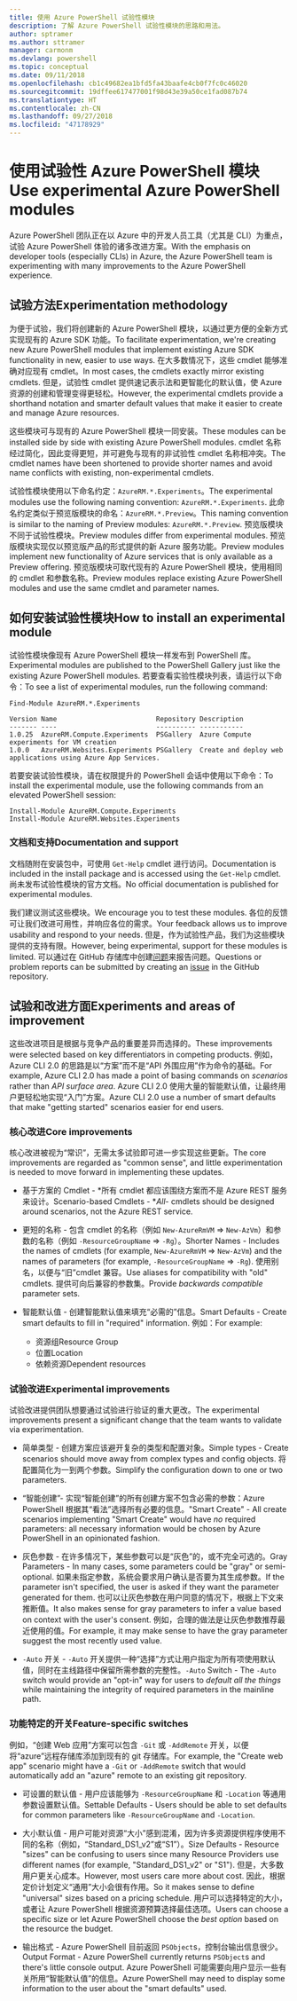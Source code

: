 ```yaml
---
title: 使用 Azure PowerShell 试验性模块
description: 了解 Azure PowerShell 试验性模块的思路和用法。
author: sptramer
ms.author: sttramer
manager: carmonm
ms.devlang: powershell
ms.topic: conceptual
ms.date: 09/11/2018
ms.openlocfilehash: cb1c49682ea1bfd5fa43baafe4cb0f7fc0c46020
ms.sourcegitcommit: 19dffee617477001f98d43e39a50ce1fad087b74
ms.translationtype: HT
ms.contentlocale: zh-CN
ms.lasthandoff: 09/27/2018
ms.locfileid: "47178929"
---
```

# <a name="use-experimental-azure-powershell-modules"></a><span data-ttu-id="ecf5c-103">使用试验性 Azure PowerShell 模块</span><span class="sxs-lookup"><span data-stu-id="ecf5c-103">Use experimental Azure PowerShell modules</span></span>

<span data-ttu-id="ecf5c-104">Azure PowerShell 团队正在以 Azure 中的开发人员工具（尤其是 CLI）为重点，试验 Azure PowerShell 体验的诸多改进方案。</span><span class="sxs-lookup"><span data-stu-id="ecf5c-104">With the emphasis on developer tools (especially CLIs) in Azure, the Azure PowerShell team is experimenting with many improvements to the Azure PowerShell experience.</span></span>

## <a name="experimentation-methodology"></a><span data-ttu-id="ecf5c-105">试验方法</span><span class="sxs-lookup"><span data-stu-id="ecf5c-105">Experimentation methodology</span></span>

<span data-ttu-id="ecf5c-106">为便于试验，我们将创建新的 Azure PowerShell 模块，以通过更方便的全新方式实现现有的 Azure SDK 功能。</span><span class="sxs-lookup"><span data-stu-id="ecf5c-106">To facilitate experimentation, we're creating new Azure PowerShell modules that implement existing Azure SDK functionality in new, easier to use ways.</span></span> <span data-ttu-id="ecf5c-107">在大多数情况下，这些 cmdlet 能够准确对应现有 cmdlet。</span><span class="sxs-lookup"><span data-stu-id="ecf5c-107">In most cases, the cmdlets exactly mirror existing cmdlets.</span></span> <span data-ttu-id="ecf5c-108">但是，试验性 cmdlet 提供速记表示法和更智能化的默认值，使 Azure 资源的创建和管理变得更轻松。</span><span class="sxs-lookup"><span data-stu-id="ecf5c-108">However, the experimental cmdlets provide a shorthand notation and smarter default values that make it easier to create and manage Azure resources.</span></span>

<span data-ttu-id="ecf5c-109">这些模块可与现有的 Azure PowerShell 模块一同安装。</span><span class="sxs-lookup"><span data-stu-id="ecf5c-109">These modules can be installed side by side with existing Azure PowerShell modules.</span></span> <span data-ttu-id="ecf5c-110">cmdlet 名称经过简化，因此变得更短，并可避免与现有的非试验性 cmdlet 名称相冲突。</span><span class="sxs-lookup"><span data-stu-id="ecf5c-110">The cmdlet names have been shortened to provide shorter names and avoid name conflicts with existing, non-experimental cmdlets.</span></span>

<span data-ttu-id="ecf5c-111">试验性模块使用以下命名约定：`AzureRM.*.Experiments`。</span><span class="sxs-lookup"><span data-stu-id="ecf5c-111">The experimental modules use the following naming convention: `AzureRM.*.Experiments`.</span></span> <span data-ttu-id="ecf5c-112">此命名约定类似于预览版模块的命名：`AzureRM.*.Preview`。</span><span class="sxs-lookup"><span data-stu-id="ecf5c-112">This naming convention is similar to the naming of Preview modules: `AzureRM.*.Preview`.</span></span> <span data-ttu-id="ecf5c-113">预览版模块不同于试验性模块。</span><span class="sxs-lookup"><span data-stu-id="ecf5c-113">Preview modules differ from experimental modules.</span></span> <span data-ttu-id="ecf5c-114">预览版模块实现仅以预览版产品的形式提供的新 Azure 服务功能。</span><span class="sxs-lookup"><span data-stu-id="ecf5c-114">Preview modules implement new functionality of Azure services that is only available as a Preview offering.</span></span> <span data-ttu-id="ecf5c-115">预览版模块可取代现有的 Azure PowerShell 模块，使用相同的 cmdlet 和参数名称。</span><span class="sxs-lookup"><span data-stu-id="ecf5c-115">Preview modules replace existing Azure PowerShell modules and use the same cmdlet and parameter names.</span></span>

## <a name="how-to-install-an-experimental-module"></a><span data-ttu-id="ecf5c-116">如何安装试验性模块</span><span class="sxs-lookup"><span data-stu-id="ecf5c-116">How to install an experimental module</span></span>

<span data-ttu-id="ecf5c-117">试验性模块像现有 Azure PowerShell 模块一样发布到 PowerShell 库。</span><span class="sxs-lookup"><span data-stu-id="ecf5c-117">Experimental modules are published to the PowerShell Gallery just like the existing Azure PowerShell modules.</span></span> <span data-ttu-id="ecf5c-118">若要查看实验性模块列表，请运行以下命令：</span><span class="sxs-lookup"><span data-stu-id="ecf5c-118">To see a list of experimental modules, run the following command:</span></span>

```azurepowershell-interactive
Find-Module AzureRM.*.Experiments
```

```output
Version Name                         Repository Description
------- ----                         ---------- -----------
1.0.25  AzureRM.Compute.Experiments  PSGallery  Azure Compute experiments for VM creation
1.0.0   AzureRM.Websites.Experiments PSGallery  Create and deploy web applications using Azure App Services.
```

<span data-ttu-id="ecf5c-119">若要安装试验性模块，请在权限提升的 PowerShell 会话中使用以下命令：</span><span class="sxs-lookup"><span data-stu-id="ecf5c-119">To install the experimental module, use the following commands from an elevated PowerShell session:</span></span>

```azurepowershell-interactive
Install-Module AzureRM.Compute.Experiments
Install-Module AzureRM.Websites.Experiments
```

### <a name="documentation-and-support"></a><span data-ttu-id="ecf5c-120">文档和支持</span><span class="sxs-lookup"><span data-stu-id="ecf5c-120">Documentation and support</span></span>

<span data-ttu-id="ecf5c-121">文档随附在安装包中，可使用 `Get-Help` cmdlet 进行访问。</span><span class="sxs-lookup"><span data-stu-id="ecf5c-121">Documentation is included in the install package and is accessed using the `Get-Help` cmdlet.</span></span> <span data-ttu-id="ecf5c-122">尚未发布试验性模块的官方文档。</span><span class="sxs-lookup"><span data-stu-id="ecf5c-122">No official documentation is published for experimental modules.</span></span>

<span data-ttu-id="ecf5c-123">我们建议测试这些模块。</span><span class="sxs-lookup"><span data-stu-id="ecf5c-123">We encourage you to test these modules.</span></span> <span data-ttu-id="ecf5c-124">各位的反馈可让我们改进可用性，并响应各位的需求。</span><span class="sxs-lookup"><span data-stu-id="ecf5c-124">Your feedback allows us to improve usability and respond to your needs.</span></span> <span data-ttu-id="ecf5c-125">但是，作为试验性产品，我们为这些模块提供的支持有限。</span><span class="sxs-lookup"><span data-stu-id="ecf5c-125">However, being experimental, support for these modules is limited.</span></span> <span data-ttu-id="ecf5c-126">可以通过在 GitHub 存储库中创建[问题](https://github.com/Azure/azure-powershell/issues)来报告问题。</span><span class="sxs-lookup"><span data-stu-id="ecf5c-126">Questions or problem reports can be submitted by creating an [issue](https://github.com/Azure/azure-powershell/issues) in the GitHub repository.</span></span>

## <a name="experiments-and-areas-of-improvement"></a><span data-ttu-id="ecf5c-127">试验和改进方面</span><span class="sxs-lookup"><span data-stu-id="ecf5c-127">Experiments and areas of improvement</span></span>

<span data-ttu-id="ecf5c-128">这些改进项目是根据与竞争产品的重要差异而选择的。</span><span class="sxs-lookup"><span data-stu-id="ecf5c-128">These improvements were selected based on key differentiators in competing products.</span></span> <span data-ttu-id="ecf5c-129">例如，Azure CLI 2.0 的思路是以“方案”而不是“API 外围应用”作为命令的基础。</span><span class="sxs-lookup"><span data-stu-id="ecf5c-129">For example, Azure CLI 2.0 has made a point of basing commands on _scenarios_ rather than _API surface area_.</span></span>
<span data-ttu-id="ecf5c-130">Azure CLI 2.0 使用大量的智能默认值，让最终用户更轻松地实现“入门”方案。</span><span class="sxs-lookup"><span data-stu-id="ecf5c-130">Azure CLI 2.0 use a number of smart defaults that make "getting started" scenarios easier for end users.</span></span>

### <a name="core-improvements"></a><span data-ttu-id="ecf5c-131">核心改进</span><span class="sxs-lookup"><span data-stu-id="ecf5c-131">Core improvements</span></span>

<span data-ttu-id="ecf5c-132">核心改进被视为“常识”，无需太多试验即可进一步实现这些更新。</span><span class="sxs-lookup"><span data-stu-id="ecf5c-132">The core improvements are regarded as "common sense", and little experimentation is needed to move forward in implementing these updates.</span></span>

- <span data-ttu-id="ecf5c-133">基于方案的 Cmdlet - \*所有 cmdlet 都应该围绕方案而不是 Azure REST 服务来设计。</span><span class="sxs-lookup"><span data-stu-id="ecf5c-133">Scenario-based Cmdlets - \**All*- cmdlets should be designed around scenarios, not the Azure REST service.</span></span>

- <span data-ttu-id="ecf5c-134">更短的名称 - 包含 cmdlet 的名称（例如 `New-AzureRmVM` => `New-AzVm`）和参数的名称（例如 `-ResourceGroupName` => `-Rg`）。</span><span class="sxs-lookup"><span data-stu-id="ecf5c-134">Shorter Names - Includes the names of cmdlets (for example, `New-AzureRmVM` => `New-AzVm`) and the names of parameters (for example, `-ResourceGroupName` => `-Rg`).</span></span> <span data-ttu-id="ecf5c-135">使用别名，以便与“旧”cmdlet 兼容。</span><span class="sxs-lookup"><span data-stu-id="ecf5c-135">Use aliases for compatibility with "old" cmdlets.</span></span> <span data-ttu-id="ecf5c-136">提供可向后兼容的参数集。</span><span class="sxs-lookup"><span data-stu-id="ecf5c-136">Provide _backwards compatible_ parameter sets.</span></span>

- <span data-ttu-id="ecf5c-137">智能默认值 - 创建智能默认值来填充“必需的”信息。</span><span class="sxs-lookup"><span data-stu-id="ecf5c-137">Smart Defaults - Create smart defaults to fill in "required" information.</span></span> <span data-ttu-id="ecf5c-138">例如：</span><span class="sxs-lookup"><span data-stu-id="ecf5c-138">For example:</span></span>
  - <span data-ttu-id="ecf5c-139">资源组</span><span class="sxs-lookup"><span data-stu-id="ecf5c-139">Resource Group</span></span>
  - <span data-ttu-id="ecf5c-140">位置</span><span class="sxs-lookup"><span data-stu-id="ecf5c-140">Location</span></span>
  - <span data-ttu-id="ecf5c-141">依赖资源</span><span class="sxs-lookup"><span data-stu-id="ecf5c-141">Dependent resources</span></span>

### <a name="experimental-improvements"></a><span data-ttu-id="ecf5c-142">试验改进</span><span class="sxs-lookup"><span data-stu-id="ecf5c-142">Experimental improvements</span></span>

<span data-ttu-id="ecf5c-143">试验改进提供团队想要通过试验进行验证的重大更改。</span><span class="sxs-lookup"><span data-stu-id="ecf5c-143">The experimental improvements present a significant change that the team wants to validate via experimentation.</span></span>

- <span data-ttu-id="ecf5c-144">简单类型 - 创建方案应该避开复杂的类型和配置对象。</span><span class="sxs-lookup"><span data-stu-id="ecf5c-144">Simple types - Create scenarios should move away from complex types and config objects.</span></span> <span data-ttu-id="ecf5c-145">将配置简化为一到两个参数。</span><span class="sxs-lookup"><span data-stu-id="ecf5c-145">Simplify the configuration down to one or two parameters.</span></span>

- <span data-ttu-id="ecf5c-146">“智能创建”- 实现“智能创建”的所有创建方案不包含必需的参数：Azure PowerShell 根据其“看法”选择所有必要的信息。</span><span class="sxs-lookup"><span data-stu-id="ecf5c-146">"Smart Create" - All create scenarios implementing "Smart Create" would have _no_ required parameters: all necessary information would be chosen by Azure PowerShell in an opinionated fashion.</span></span>

- <span data-ttu-id="ecf5c-147">灰色参数 - 在许多情况下，某些参数可以是“灰色”的，或不完全可选的。</span><span class="sxs-lookup"><span data-stu-id="ecf5c-147">Gray Parameters - In many cases, some parameters could be "gray" or semi-optional.</span></span> <span data-ttu-id="ecf5c-148">如果未指定参数，系统会要求用户确认是否要为其生成参数。</span><span class="sxs-lookup"><span data-stu-id="ecf5c-148">If the parameter isn't specified, the user is asked if they want the parameter generated for them.</span></span> <span data-ttu-id="ecf5c-149">也可以让灰色参数在用户同意的情况下，根据上下文来推断值。</span><span class="sxs-lookup"><span data-stu-id="ecf5c-149">It also makes sense for gray parameters to infer a value based on context with the user's consent.</span></span>
  <span data-ttu-id="ecf5c-150">例如，合理的做法是让灰色参数推荐最近使用的值。</span><span class="sxs-lookup"><span data-stu-id="ecf5c-150">For example, it may make sense to have the gray parameter suggest the most recently used value.</span></span>

- <span data-ttu-id="ecf5c-151">`-Auto` 开关 - `-Auto` 开关提供一种“选择”方式让用户指定为所有项使用默认值，同时在主线路径中保留所需参数的完整性。</span><span class="sxs-lookup"><span data-stu-id="ecf5c-151">`-Auto` Switch - The `-Auto` switch would provide an "opt-in" way for users to _default all the things_ while maintaining the integrity of required parameters in the mainline path.</span></span>

### <a name="feature-specific-switches"></a><span data-ttu-id="ecf5c-152">功能特定的开关</span><span class="sxs-lookup"><span data-stu-id="ecf5c-152">Feature-specific switches</span></span>

<span data-ttu-id="ecf5c-153">例如，“创建 Web 应用”方案可以包含 `-Git` 或 `-AddRemote` 开关，以便将“azure”远程存储库添加到现有的 git 存储库。</span><span class="sxs-lookup"><span data-stu-id="ecf5c-153">For example, the "Create web app" scenario might have a `-Git` or `-AddRemote` switch that would automatically add an "azure" remote to an existing git repository.</span></span>

- <span data-ttu-id="ecf5c-154">可设置的默认值 - 用户应该能够为 `-ResourceGroupName` 和 `-Location` 等通用参数设置默认值。</span><span class="sxs-lookup"><span data-stu-id="ecf5c-154">Settable Defaults - Users should be able to set defaults for common parameters like `-ResourceGroupName` and `-Location`.</span></span>

- <span data-ttu-id="ecf5c-155">大小默认值 - 用户可能对资源“大小”感到混淆，因为许多资源提供程序使用不同的名称（例如，“Standard\_DS1\_v2”或“S1”）。</span><span class="sxs-lookup"><span data-stu-id="ecf5c-155">Size Defaults - Resource "sizes" can be confusing to users since many Resource Providers use different names (for example, "Standard\_DS1\_v2" or "S1").</span></span> <span data-ttu-id="ecf5c-156">但是，大多数用户更关心成本。</span><span class="sxs-lookup"><span data-stu-id="ecf5c-156">However, most users care more about cost.</span></span> <span data-ttu-id="ecf5c-157">因此，根据定价计划定义“通用”大小会很有作用。</span><span class="sxs-lookup"><span data-stu-id="ecf5c-157">So it makes sense to define "universal" sizes based on a pricing schedule.</span></span> <span data-ttu-id="ecf5c-158">用户可以选择特定的大小，或者让 Azure PowerShell 根据资源预算选择最佳选项。</span><span class="sxs-lookup"><span data-stu-id="ecf5c-158">Users can choose a specific size or let Azure PowerShell choose the _best option_ based on the resource the budget.</span></span>

- <span data-ttu-id="ecf5c-159">输出格式 - Azure PowerShell 目前返回 `PSObject`s，控制台输出信息很少。</span><span class="sxs-lookup"><span data-stu-id="ecf5c-159">Output Format - Azure PowerShell currently returns `PSObject`s and there's little console output.</span></span> <span data-ttu-id="ecf5c-160">Azure PowerShell 可能需要向用户显示一些有关所用“智能默认值”的信息。</span><span class="sxs-lookup"><span data-stu-id="ecf5c-160">Azure PowerShell may need to display some information to the user about the "smart defaults" used.</span></span>
